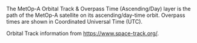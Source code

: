 The MetOp-A Orbital Track & Overpass Time (Ascending/Day) layer is the path of the MetOp-A satellite on its ascending/day-time orbit. Overpass times are shown in Coordinated Universal Time (UTC).

Orbital Track information from <https://www.space-track.org/>.
